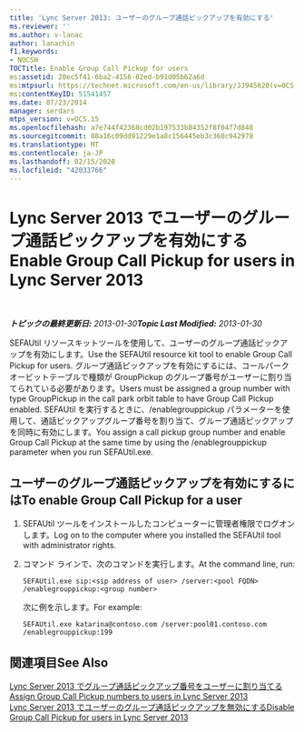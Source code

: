 ```yaml
---
title: 'Lync Server 2013: ユーザーのグループ通話ピックアップを有効にする'
ms.reviewer: ''
ms.author: v-lanac
author: lanachin
f1.keywords:
- NOCSH
TOCTitle: Enable Group Call Pickup for users
ms:assetid: 20ec5f41-6ba2-4156-82ed-b91d05b62a6d
ms:mtpsurl: https://technet.microsoft.com/en-us/library/JJ945620(v=OCS.15)
ms:contentKeyID: 51541457
ms.date: 07/23/2014
manager: serdars
mtps_version: v=OCS.15
ms.openlocfilehash: a7e744f42368cd02b197533b84352f8f0477d848
ms.sourcegitcommit: 88a16c09dd91229e1a8c156445eb3c360c942978
ms.translationtype: MT
ms.contentlocale: ja-JP
ms.lasthandoff: 02/15/2020
ms.locfileid: "42033766"
---
```

<div data-xmlns="http://www.w3.org/1999/xhtml">

<div class="topic" data-xmlns="http://www.w3.org/1999/xhtml" data-msxsl="urn:schemas-microsoft-com:xslt" data-cs="http://msdn.microsoft.com/">

<div data-asp="http://msdn2.microsoft.com/asp">

# <a name="enable-group-call-pickup-for-users-in-lync-server-2013"></a><span data-ttu-id="9c2c3-102">Lync Server 2013 でユーザーのグループ通話ピックアップを有効にする</span><span class="sxs-lookup"><span data-stu-id="9c2c3-102">Enable Group Call Pickup for users in Lync Server 2013</span></span>

</div>

<div id="mainSection">

<div id="mainBody">

<span> </span>

<span data-ttu-id="9c2c3-103">_**トピックの最終更新日:** 2013-01-30_</span><span class="sxs-lookup"><span data-stu-id="9c2c3-103">_**Topic Last Modified:** 2013-01-30_</span></span>

<span data-ttu-id="9c2c3-104">SEFAUtil リソースキットツールを使用して、ユーザーのグループ通話ピックアップを有効にします。</span><span class="sxs-lookup"><span data-stu-id="9c2c3-104">Use the SEFAUtil resource kit tool to enable Group Call Pickup for users.</span></span> <span data-ttu-id="9c2c3-105">グループ通話ピックアップを有効にするには、コールパークオービットテーブルで種類が GroupPickup のグループ番号がユーザーに割り当てられている必要があります。</span><span class="sxs-lookup"><span data-stu-id="9c2c3-105">Users must be assigned a group number with type GroupPickup in the call park orbit table to have Group Call Pickup enabled.</span></span> <span data-ttu-id="9c2c3-106">SEFAUtil を実行するときに、/enablegrouppickup パラメーターを使用して、通話ピックアップグループ番号を割り当て、グループ通話ピックアップを同時に有効にします。</span><span class="sxs-lookup"><span data-stu-id="9c2c3-106">You assign a call pickup group number and enable Group Call Pickup at the same time by using the /enablegrouppickup parameter when you run SEFAUtil.exe.</span></span>

<div>

## <a name="to-enable-group-call-pickup-for-a-user"></a><span data-ttu-id="9c2c3-107">ユーザーのグループ通話ピックアップを有効にするには</span><span class="sxs-lookup"><span data-stu-id="9c2c3-107">To enable Group Call Pickup for a user</span></span>

1.  <span data-ttu-id="9c2c3-108">SEFAUtil ツールをインストールしたコンピューターに管理者権限でログオンします。</span><span class="sxs-lookup"><span data-stu-id="9c2c3-108">Log on to the computer where you installed the SEFAUtil tool with administrator rights.</span></span>

2.  <span data-ttu-id="9c2c3-109">コマンド ラインで、次のコマンドを実行します。</span><span class="sxs-lookup"><span data-stu-id="9c2c3-109">At the command line, run:</span></span>
    
        SEFAUtil.exe sip:<sip address of user> /server:<pool FQDN> /enablegrouppickup:<group number>
    
    <span data-ttu-id="9c2c3-110">次に例を示します。</span><span class="sxs-lookup"><span data-stu-id="9c2c3-110">For example:</span></span>
    
        SEFAUtil.exe katarina@contoso.com /server:pool01.contoso.com /enablegrouppickup:199

</div>

<div>

## <a name="see-also"></a><span data-ttu-id="9c2c3-111">関連項目</span><span class="sxs-lookup"><span data-stu-id="9c2c3-111">See Also</span></span>


[<span data-ttu-id="9c2c3-112">Lync Server 2013 でグループ通話ピックアップ番号をユーザーに割り当てる</span><span class="sxs-lookup"><span data-stu-id="9c2c3-112">Assign Group Call Pickup numbers to users in Lync Server 2013</span></span>](lync-server-2013-assign-group-call-pickup-numbers-to-users.md)  
[<span data-ttu-id="9c2c3-113">Lync Server 2013 でユーザーのグループ通話ピックアップを無効にする</span><span class="sxs-lookup"><span data-stu-id="9c2c3-113">Disable Group Call Pickup for users in Lync Server 2013</span></span>](lync-server-2013-disable-group-call-pickup-for-users.md)  
  

</div>

</div>

<span> </span>

</div>

</div>

</div>

